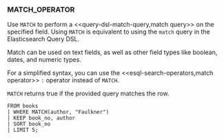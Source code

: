 <!--
This is generated by ESQL's AbstractFunctionTestCase. Do no edit it. See ../README.md for how to regenerate it.
-->

### MATCH_OPERATOR
Use `MATCH` to perform a <<query-dsl-match-query,match query>> on the specified field.
Using `MATCH` is equivalent to using the `match` query in the Elasticsearch Query DSL.

Match can be used on text fields, as well as other field types like boolean, dates, and numeric types.

For a simplified syntax, you can use the <<esql-search-operators,match operator>> `:` operator instead of `MATCH`.

`MATCH` returns true if the provided query matches the row.

```
FROM books 
| WHERE MATCH(author, "Faulkner")
| KEEP book_no, author 
| SORT book_no 
| LIMIT 5;
```
